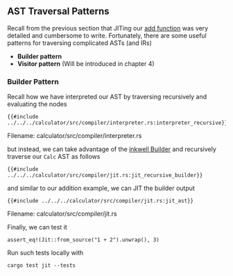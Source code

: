 ## AST Traversal Patterns

Recall from the previous section that JITing our [add function](./basic_llvm.md) was very detailed and cumbersome to write. Fortunately, there are some useful patterns for traversing complicated ASTs (and IRs)

* **Builder pattern**
* **Visitor pattern** (Will be introduced in chapter 4)

### Builder Pattern

Recall how we have interpreted our AST by traversing recursively and evaluating the nodes

```rust, no_run, noplaypen
{{#include ../../../calculator/src/compiler/interpreter.rs:interpreter_recursive}}
```
<span class="filename">Filename: calculator/src/compiler/interpreter.rs</span>

but instead, we can take advantage of the [inkwell Builder](https://thedan64.github.io/inkwell/inkwell/builder/struct.Builder.html) and recursively traverse our `Calc` AST as follows

```rust, no_run, noplaypen
{{#include ../../../calculator/src/compiler/jit.rs:jit_recursive_builder}}
```

and similar to our addition example, we can JIT the builder output

```rust, no_run, noplaypen
{{#include ../../../calculator/src/compiler/jit.rs:jit_ast}}
```
<span class="filename">Filename: calculator/src/compiler/jit.rs</span>

Finally, we can test it

```rust,ignore
assert_eq!(Jit::from_source("1 + 2").unwrap(), 3)
```

Run such tests locally with

```text
cargo test jit --tests
```
